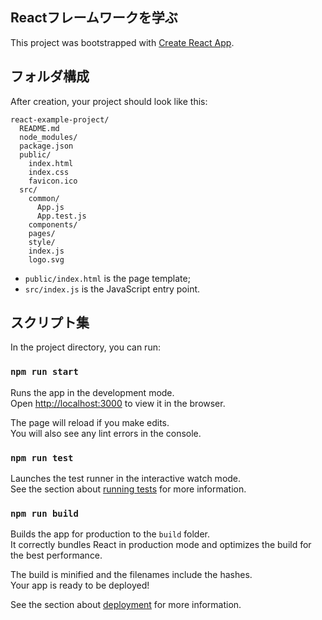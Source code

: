 ## Reactフレームワークを学ぶ

This project was bootstrapped with [Create React App](https://github.com/facebookincubator/create-react-app).

## フォルダ構成

After creation, your project should look like this:

```
react-example-project/
  README.md
  node_modules/
  package.json
  public/
    index.html
    index.css
    favicon.ico
  src/
    common/
      App.js
      App.test.js
    components/
    pages/
    style/
    index.js
    logo.svg
```
* `public/index.html` is the page template;
* `src/index.js` is the JavaScript entry point.

## スクリプト集

In the project directory, you can run:

### `npm run start`

Runs the app in the development mode.<br>
Open [http://localhost:3000](http://localhost:3000) to view it in the browser.

The page will reload if you make edits.<br>
You will also see any lint errors in the console.

### `npm run test`

Launches the test runner in the interactive watch mode.<br>
See the section about [running tests](#running-tests) for more information.

### `npm run build`

Builds the app for production to the `build` folder.<br>
It correctly bundles React in production mode and optimizes the build for the best performance.

The build is minified and the filenames include the hashes.<br>
Your app is ready to be deployed!

See the section about [deployment](#deployment) for more information.